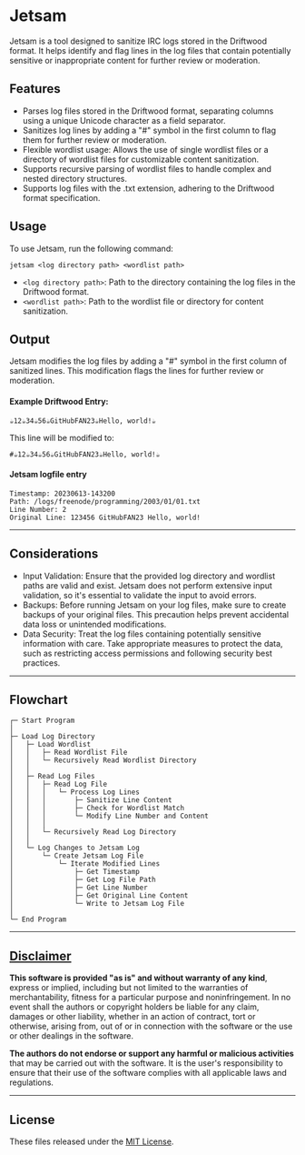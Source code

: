 # Jetsam

Jetsam is a tool designed to sanitize IRC logs stored in the Driftwood format. It helps identify and flag lines in the log files that contain potentially sensitive or inappropriate content for further review or moderation.

## Features

- Parses log files stored in the Driftwood format, separating columns using a unique Unicode character as a field separator.
- Sanitizes log lines by adding a "#" symbol in the first column to flag them for further review or moderation.
- Flexible wordlist usage: Allows the use of single wordlist files or a directory of wordlist files for customizable content sanitization.
- Supports recursive parsing of wordlist files to handle complex and nested directory structures.
- Supports log files with the .txt extension, adhering to the Driftwood format specification.

## Usage

To use Jetsam, run the following command:
```shell
jetsam <log directory path> <wordlist path>
```
- `<log directory path>`: Path to the directory containing the log files in the Driftwood format.
- `<wordlist path>`: Path to the wordlist file or directory for content sanitization.

## Output

Jetsam modifies the log files by adding a "#" symbol in the first column of sanitized lines. This modification flags the lines for further review or moderation.

#### Example Driftwood Entry:
```
☕12☕34☕56☕GitHubFAN23☕Hello, world!☕
```

This line will be modified to:
```
#☕12☕34☕56☕GitHubFAN23☕Hello, world!☕
```

#### Jetsam logfile entry
```
Timestamp: 20230613-143200
Path: /logs/freenode/programming/2003/01/01.txt
Line Number: 2
Original Line: 123456 GitHubFAN23 Hello, world!
```

---

## Considerations

- Input Validation: Ensure that the provided log directory and wordlist paths are valid and exist. Jetsam does not perform extensive input validation, so it's essential to validate the input to avoid errors.
- Backups: Before running Jetsam on your log files, make sure to create backups of your original files. This precaution helps prevent accidental data loss or unintended modifications.
- Data Security: Treat the log files containing potentially sensitive information with care. Take appropriate measures to protect the data, such as restricting access permissions and following security best practices.

---

## Flowchart
```
┌─ Start Program
│
├─ Load Log Directory
│   ├─ Load Wordlist
│   │   ├─ Read Wordlist File
│   │   └─ Recursively Read Wordlist Directory
│   │
│   ├─ Read Log Files
│   │   ├─ Read Log File
│   │   │   └─ Process Log Lines
│   │   │       ├─ Sanitize Line Content
│   │   │       ├─ Check for Wordlist Match
│   │   │       └─ Modify Line Number and Content
│   │   │
│   │   └─ Recursively Read Log Directory
│   │
│   └─ Log Changes to Jetsam Log
│       └─ Create Jetsam Log File
│           └─ Iterate Modified Lines
│               ├─ Get Timestamp
│               ├─ Get Log File Path
│               ├─ Get Line Number
│               ├─ Get Original Line Content
│               └─ Write to Jetsam Log File
│
└─ End Program
```

---

## [Disclaimer](DISCLAIMER)
**This software is provided "as is" and without warranty of any kind**, express or implied, including but not limited to the warranties of merchantability, fitness for a particular purpose and noninfringement. In no event shall the authors or copyright holders be liable for any claim, damages or other liability, whether in an action of contract, tort or otherwise, arising from, out of or in connection with the software or the use or other dealings in the software.

**The authors do not endorse or support any harmful or malicious activities** that may be carried out with the software. It is the user's responsibility to ensure that their use of the software complies with all applicable laws and regulations.

---

## License

These files released under the [MIT License](LICENSE).
